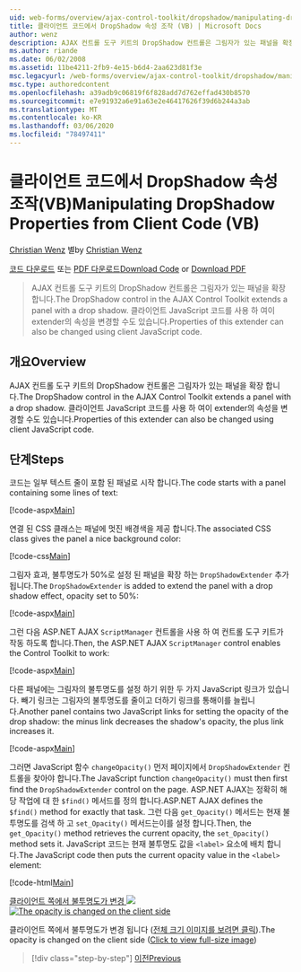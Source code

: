 ```yaml
---
uid: web-forms/overview/ajax-control-toolkit/dropshadow/manipulating-dropshadow-properties-from-client-code-vb
title: 클라이언트 코드에서 DropShadow 속성 조작 (VB) | Microsoft Docs
author: wenz
description: AJAX 컨트롤 도구 키트의 DropShadow 컨트롤은 그림자가 있는 패널을 확장 합니다. Client JavaScrip를 사용 하 여이 extender의 속성을 변경할 수도 있습니다.
ms.author: riande
ms.date: 06/02/2008
ms.assetid: 11be4211-2fb9-4e15-b6d4-2aa623d81f3e
msc.legacyurl: /web-forms/overview/ajax-control-toolkit/dropshadow/manipulating-dropshadow-properties-from-client-code-vb
msc.type: authoredcontent
ms.openlocfilehash: a39adb9c06819f6f828add7d762effad430b8570
ms.sourcegitcommit: e7e91932a6e91a63e2e46417626f39d6b244a3ab
ms.translationtype: MT
ms.contentlocale: ko-KR
ms.lasthandoff: 03/06/2020
ms.locfileid: "78497411"
---
```

# <a name="manipulating-dropshadow-properties-from-client-code-vb"></a><span data-ttu-id="c681c-104">클라이언트 코드에서 DropShadow 속성 조작(VB)</span><span class="sxs-lookup"><span data-stu-id="c681c-104">Manipulating DropShadow Properties from Client Code (VB)</span></span>

<span data-ttu-id="c681c-105">[Christian Wenz](https://github.com/wenz) 별</span><span class="sxs-lookup"><span data-stu-id="c681c-105">by [Christian Wenz](https://github.com/wenz)</span></span>

<span data-ttu-id="c681c-106">[코드 다운로드](https://download.microsoft.com/download/5/1/6/51652a81-500b-4f6b-88d3-617103e7941e/DropShadow2.vb.zip) 또는 [PDF 다운로드](https://download.microsoft.com/download/b/6/a/b6ae89ee-df69-4c87-9bfb-ad1eb2b23373/dropshadow2VB.pdf)</span><span class="sxs-lookup"><span data-stu-id="c681c-106">[Download Code](https://download.microsoft.com/download/5/1/6/51652a81-500b-4f6b-88d3-617103e7941e/DropShadow2.vb.zip) or [Download PDF](https://download.microsoft.com/download/b/6/a/b6ae89ee-df69-4c87-9bfb-ad1eb2b23373/dropshadow2VB.pdf)</span></span>

> <span data-ttu-id="c681c-107">AJAX 컨트롤 도구 키트의 DropShadow 컨트롤은 그림자가 있는 패널을 확장 합니다.</span><span class="sxs-lookup"><span data-stu-id="c681c-107">The DropShadow control in the AJAX Control Toolkit extends a panel with a drop shadow.</span></span> <span data-ttu-id="c681c-108">클라이언트 JavaScript 코드를 사용 하 여이 extender의 속성을 변경할 수도 있습니다.</span><span class="sxs-lookup"><span data-stu-id="c681c-108">Properties of this extender can also be changed using client JavaScript code.</span></span>

## <a name="overview"></a><span data-ttu-id="c681c-109">개요</span><span class="sxs-lookup"><span data-stu-id="c681c-109">Overview</span></span>

<span data-ttu-id="c681c-110">AJAX 컨트롤 도구 키트의 DropShadow 컨트롤은 그림자가 있는 패널을 확장 합니다.</span><span class="sxs-lookup"><span data-stu-id="c681c-110">The DropShadow control in the AJAX Control Toolkit extends a panel with a drop shadow.</span></span> <span data-ttu-id="c681c-111">클라이언트 JavaScript 코드를 사용 하 여이 extender의 속성을 변경할 수도 있습니다.</span><span class="sxs-lookup"><span data-stu-id="c681c-111">Properties of this extender can also be changed using client JavaScript code.</span></span>

## <a name="steps"></a><span data-ttu-id="c681c-112">단계</span><span class="sxs-lookup"><span data-stu-id="c681c-112">Steps</span></span>

<span data-ttu-id="c681c-113">코드는 일부 텍스트 줄이 포함 된 패널로 시작 합니다.</span><span class="sxs-lookup"><span data-stu-id="c681c-113">The code starts with a panel containing some lines of text:</span></span>

[!code-aspx[Main](manipulating-dropshadow-properties-from-client-code-vb/samples/sample1.aspx)]

<span data-ttu-id="c681c-114">연결 된 CSS 클래스는 패널에 멋진 배경색을 제공 합니다.</span><span class="sxs-lookup"><span data-stu-id="c681c-114">The associated CSS class gives the panel a nice background color:</span></span>

[!code-css[Main](manipulating-dropshadow-properties-from-client-code-vb/samples/sample2.css)]

<span data-ttu-id="c681c-115">그림자 효과, 불투명도가 50%로 설정 된 패널을 확장 하는 `DropShadowExtender` 추가 됩니다.</span><span class="sxs-lookup"><span data-stu-id="c681c-115">The `DropShadowExtender` is added to extend the panel with a drop shadow effect, opacity set to 50%:</span></span>

[!code-aspx[Main](manipulating-dropshadow-properties-from-client-code-vb/samples/sample3.aspx)]

<span data-ttu-id="c681c-116">그런 다음 ASP.NET AJAX `ScriptManager` 컨트롤을 사용 하 여 컨트롤 도구 키트가 작동 하도록 합니다.</span><span class="sxs-lookup"><span data-stu-id="c681c-116">Then, the ASP.NET AJAX `ScriptManager` control enables the Control Toolkit to work:</span></span>

[!code-aspx[Main](manipulating-dropshadow-properties-from-client-code-vb/samples/sample4.aspx)]

<span data-ttu-id="c681c-117">다른 패널에는 그림자의 불투명도를 설정 하기 위한 두 가지 JavaScript 링크가 있습니다. 빼기 링크는 그림자의 불투명도를 줄이고 더하기 링크를 통해이를 늘립니다.</span><span class="sxs-lookup"><span data-stu-id="c681c-117">Another panel contains two JavaScript links for setting the opacity of the drop shadow: the minus link decreases the shadow's opacity, the plus link increases it.</span></span>

[!code-aspx[Main](manipulating-dropshadow-properties-from-client-code-vb/samples/sample5.aspx)]

<span data-ttu-id="c681c-118">그러면 JavaScript 함수 `changeOpacity()` 먼저 페이지에서 `DropShadowExtender` 컨트롤을 찾아야 합니다.</span><span class="sxs-lookup"><span data-stu-id="c681c-118">The JavaScript function `changeOpacity()` must then first find the `DropShadowExtender` control on the page.</span></span> <span data-ttu-id="c681c-119">ASP.NET AJAX는 정확히 해당 작업에 대 한 `$find()` 메서드를 정의 합니다.</span><span class="sxs-lookup"><span data-stu-id="c681c-119">ASP.NET AJAX defines the `$find()` method for exactly that task.</span></span> <span data-ttu-id="c681c-120">그런 다음 `get_Opacity()` 메서드는 현재 불투명도를 검색 하 고 `set_Opacity()` 메서드는이를 설정 합니다.</span><span class="sxs-lookup"><span data-stu-id="c681c-120">Then, the `get_Opacity()` method retrieves the current opacity, the `set_Opacity()` method sets it.</span></span> <span data-ttu-id="c681c-121">JavaScript 코드는 현재 불투명도 값을 `<label>` 요소에 배치 합니다.</span><span class="sxs-lookup"><span data-stu-id="c681c-121">The JavaScript code then puts the current opacity value in the `<label>` element:</span></span>

[!code-html[Main](manipulating-dropshadow-properties-from-client-code-vb/samples/sample6.html)]

<span data-ttu-id="c681c-122">[클라이언트 쪽에서 불투명도가 변경 ![](manipulating-dropshadow-properties-from-client-code-vb/_static/image2.png)](manipulating-dropshadow-properties-from-client-code-vb/_static/image1.png)</span><span class="sxs-lookup"><span data-stu-id="c681c-122">[![The opacity is changed on the client side](manipulating-dropshadow-properties-from-client-code-vb/_static/image2.png)](manipulating-dropshadow-properties-from-client-code-vb/_static/image1.png)</span></span>

<span data-ttu-id="c681c-123">클라이언트 쪽에서 불투명도가 변경 됩니다 ([전체 크기 이미지를 보려면 클릭](manipulating-dropshadow-properties-from-client-code-vb/_static/image3.png)).</span><span class="sxs-lookup"><span data-stu-id="c681c-123">The opacity is changed on the client side ([Click to view full-size image](manipulating-dropshadow-properties-from-client-code-vb/_static/image3.png))</span></span>

> [!div class="step-by-step"]
> [<span data-ttu-id="c681c-124">이전</span><span class="sxs-lookup"><span data-stu-id="c681c-124">Previous</span></span>](adjusting-the-z-index-of-a-dropshadow-vb.md)
